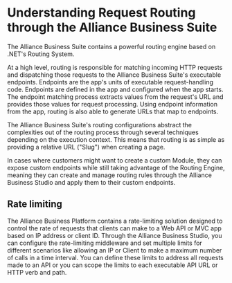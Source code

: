 # Understanding Request Routing through the Alliance Business Suite

The Alliance Business Suite contains a powerful routing engine based on .NET's Routing  System.

At a high level, routing is responsible for matching incoming HTTP requests and dispatching those requests to the Alliance Business Suite's executable endpoints. Endpoints are the app's units of executable request-handling code. Endpoints are defined in the app and configured when the app starts. The endpoint matching process extracts values from the request's URL and provides those values for request processing. Using endpoint information from the app, routing is also able to generate URLs that map to endpoints.

The Alliance Business Suite's routing configurations abstract the complexities out of the routing process through several techniques depending on the execution context. This means that routing is as simple as providing a relative URL ("Slug") when creating a page.

In cases where customers might want to create a custom Module, they can expose custom endpoints while still taking advantage of the Routing Engine, meaning they can create and manage routing rules through the Alliance Business Studio and apply them to their custom endpoints.


## Rate limiting

The Alliance Business Platform contains a rate-limiting solution designed to control the rate of requests that clients can make to a Web API or MVC app based on IP address or client ID. Through the Alliance Business Studio, you can configure the rate-limiting middleware and set multiple limits for different scenarios like allowing an IP or Client to make a maximum number of calls in a time interval. You can define these limits to address all requests made to an API or you can scope the limits to each executable API URL or HTTP verb and path.

